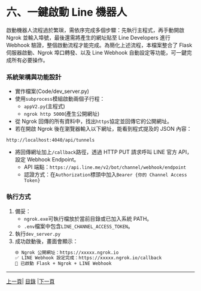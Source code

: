 # 六、一鍵啟動 Line 機器人
啟動機器人流程過於繁瑣，需依序完成多個步驟：先執行主程式，再手動開啟 Ngrok 並輸入埠號，最後還需將產生的網址貼至 Line Developers 進行 Webhook 驗證，整個啟動流程才能完成。為簡化上述流程，本檔案整合了 Flask 伺服器啟動、Ngrok 埠口轉發、以及 Line Webhook 自動設定等功能，可一鍵完成所有必要操作。

### 系統架構與功能設計

* 實作檔案(Code/dev_server.py)
* 使用`subprocess`模組啟動兩個子行程：
  * `appV2.py`(主程式)
  * `ngrok http 5000`(產生公開網址)
* 從 Ngrok 回傳的所有資料中，找出`https`協定並回傳它的公開網址。
* 若在開啟 Ngrok 後在瀏覽器輸入以下網址，能看到程式提及的 JSON 內容：
```
http://localhost:4040/api/tunnels
```
* 將回傳網址加上`/callback`路徑，透過 HTTP PUT 請求呼叫 LINE 官方 API，設定 Webhook Endpoint。
  * API 端點：`https://api.line.me/v2/bot/channel/webhook/endpoint`
  * 認證方式：在`Authorization`標頭中加入`Bearer {你的 Channel Access Token}`

### 執行方式

1. 備妥：
   * `ngrok.exe`可執行檔放於當前目錄或已加入系統 PATH。
   * `.env`檔案中包含`LINE_CHANNEL_ACCESS_TOKEN`。
2. 執行`dev_server.py`
3. 成功啟動後，畫面會顯示：
   ```bash
   🌐 Ngrok 公開網址：https://xxxxx.ngrok.io
   ✅ LINE Webhook 設定完成：https://xxxxx.ngrok.io/callback
   🚀 已啟動 Flask + Ngrok + LINE Webhook
   ```

---
[上一頁](STEP_5.md)| [目錄](README.md) |[下一頁](STEP_7.md)
